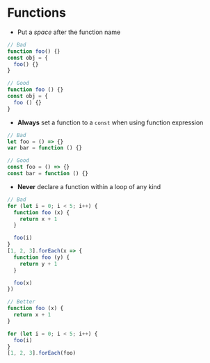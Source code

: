 # Functions

- Put a _space_ after the function name
```js
// Bad
function foo() {}
const obj = {
  foo() {}
}

// Good
function foo () {}
const obj = {
  foo () {}
}
```

- **Always** set a function to a `const` when using function expression
```js
// Bad
let foo = () => {}
var bar = function () {}

// Good
const foo = () => {}
const bar = function () {}
```

- **Never** declare a function within a loop of any kind
```js
// Bad
for (let i = 0; i < 5; i++) {
  function foo (x) {
    return x + 1
  }

  foo(i)
}
[1, 2, 3].forEach(x => {
  function foo (y) {
    return y + 1
  }

  foo(x)
})

// Better
function foo (x) {
  return x + 1
}

for (let i = 0; i < 5; i++) {
  foo(i)
}
[1, 2, 3].forEach(foo)
```
